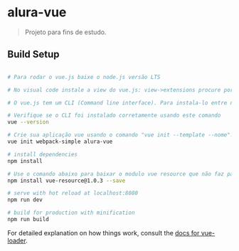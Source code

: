 # alura-vue

> Projeto para fins de estudo.

## Build Setup

``` bash

# Para rodar o vue.js baixe o node.js versão LTS

# No visual code instale a view do vue.js: view->extensions procure por vue e instale o plugin do liuji-jim

# O vue.js tem um CLI (Command line interface). Para instala-lo entre no terminal do node.js em modo admin e execute este comando npm install vue-cli@2.7.0 -g

# Verifique se o CLI foi instalado corretamente usando este comando 
vue --version

# Crie sua aplicação vue usando o comando "vue init --template --nome". Este template vc encontra no site do vue.js, neste caso usarei o webpack-simple, então o comando ficará assim 
vue init webpack-simple alura-vue

# install dependencies
npm install

# Use o comando abaixo para baixar o modulo vue resource que não faz parte do core do vue, ele serve para fazer requisições para uma API externa.
npm install vue-resource@1.0.3 --save

# serve with hot reload at localhost:8080
npm run dev

# build for production with minification
npm run build
```

For detailed explanation on how things work, consult the [docs for vue-loader](http://vuejs.github.io/vue-loader).

